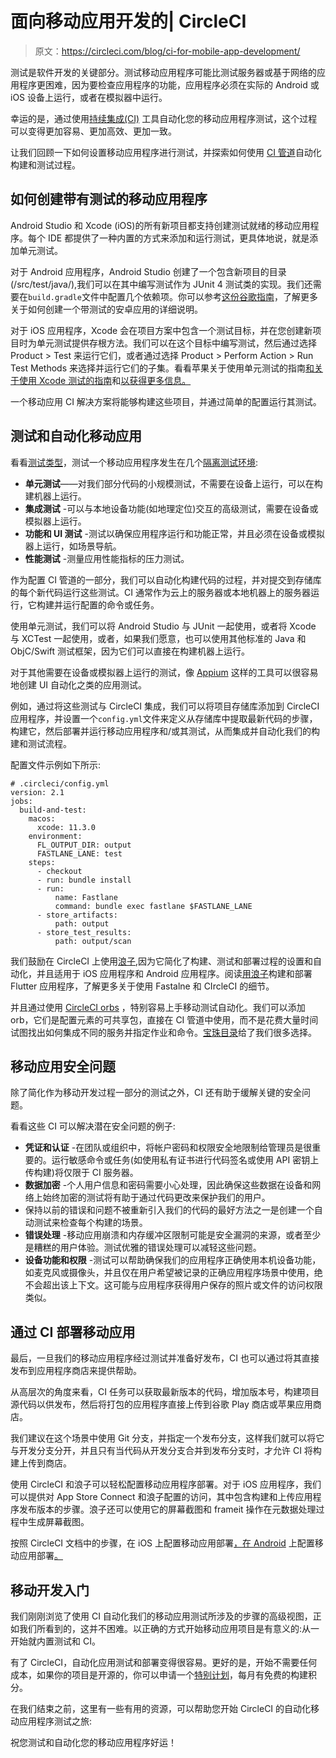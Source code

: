 # 面向移动应用开发的| CircleCI

> 原文：<https://circleci.com/blog/ci-for-mobile-app-development/>

测试是软件开发的关键部分。测试移动应用程序可能比测试服务器或基于网络的应用程序更困难，因为要检查应用程序的功能，应用程序必须在实际的 Android 或 iOS 设备上运行，或者在模拟器中运行。

幸运的是，通过使用[持续集成(CI)](/continuous-integration/) 工具自动化您的移动应用程序测试，这个过程可以变得更加容易、更加高效、更加一致。

让我们回顾一下如何设置移动应用程序进行测试，并探索如何使用 [CI 管道](/blog/what-is-a-ci-cd-pipeline/)自动化构建和测试过程。

## 如何创建带有测试的移动应用程序

Android Studio 和 Xcode (iOS)的所有新项目都支持创建测试就绪的移动应用程序。每个 IDE 都提供了一种内置的方式来添加和运行测试，更具体地说，就是添加单元测试。

对于 Android 应用程序，Android Studio 创建了一个包含新项目的目录(/src/test/java/),我们可以在其中编写测试作为 JUnit 4 测试类的实现。我们还需要在`build.gradle`文件中配置几个依赖项。你可以参考[这份谷歌指南](https://developer.android.com/training/testing/unit-testing/local-unit-tests)，了解更多关于如何创建一个带测试的安卓应用的详细说明。

对于 iOS 应用程序，Xcode 会在项目方案中包含一个测试目标，并在您创建新项目时为单元测试提供存根方法。我们可以在这个目标中编写测试，然后通过选择 Product > Test 来运行它们，或者通过选择 Product > Perform Action > Run Test Methods 来选择并运行它们的子集。看看苹果关于使用单元测试的指南[和关于使用 Xcode 测试的指南](https://developer.apple.com/library/archive/documentation/ToolsLanguages/Conceptual/Xcode_Overview/UnitTesting.html)和[以获得更多信息。](https://developer.apple.com/library/archive/documentation/DeveloperTools/Conceptual/testing_with_xcode/chapters/01-introduction.html#//apple_ref/doc/uid/TP40014132-CH1-SW1)

一个移动应用 CI 解决方案将能够构建这些项目，并通过简单的配置运行其测试。

## 测试和自动化移动应用

看看[测试类型](https://circleci.com/blog/testing-methods-all-developers-should-know/)，测试一个移动应用程序发生在几个[隔离测试环境](https://circleci.com/blog/path-to-production-how-and-where-to-segregate-test-environments/):

*   **单元测试**——对我们部分代码的小规模测试，不需要在设备上运行，可以在构建机器上运行。
*   **集成测试** -可以与本地设备功能(如地理定位)交互的高级测试，需要在设备或模拟器上运行。
*   **功能和 UI 测试** -测试以确保应用程序运行和功能正常，并且必须在设备或模拟器上运行，如场景导航。
*   **性能测试** -测量应用性能指标的压力测试。

作为配置 CI 管道的一部分，我们可以自动化构建代码的过程，并对提交到存储库的每个新代码运行这些测试。CI 通常作为云上的服务器或本地机器上的服务器运行，它构建并运行配置的命令或任务。

使用单元测试，我们可以将 Android Studio 与 JUnit 一起使用，或者将 Xcode 与 XCTest 一起使用，或者，如果我们愿意，也可以使用其他标准的 Java 和 ObjC/Swift 测试框架，因为它们可以直接在构建机器上运行。

对于其他需要在设备或模拟器上运行的测试，像 [Appium](http://appium.io/) 这样的工具可以很容易地创建 UI 自动化之类的应用测试。

例如，通过将这些测试与 CircleCI 集成，我们可以将项目存储库添加到 CircleCI 应用程序，并设置一个`config.yml`文件来定义从存储库中提取最新代码的步骤，构建它，然后部署并运行移动应用程序和/或其测试，从而集成并自动化我们的构建和测试流程。

配置文件示例如下所示:

```
# .circleci/config.yml
version: 2.1
jobs:
  build-and-test:
    macos:
      xcode: 11.3.0
    environment:
      FL_OUTPUT_DIR: output
      FASTLANE_LANE: test
    steps:
      - checkout
      - run: bundle install
      - run:
          name: Fastlane
          command: bundle exec fastlane $FASTLANE_LANE
      - store_artifacts:
          path: output
      - store_test_results:
          path: output/scan 
```

我们鼓励在 CircleCI 上使用[浪子](https://fastlane.tools/),因为它简化了构建、测试和部署过程的设置和自动化，并且适用于 iOS 应用程序和 Android 应用程序。阅读[用浪子](https://circleci.com/blog/deploy-flutter-android/)构建和部署 Flutter 应用程序，了解更多关于使用 Fastalne 和 CIrcleCI 的细节。

并且通过使用 [CircleCI orbs](https://circleci.com/orbs/) ，特别容易上手移动测试自动化。我们可以添加 orb，它们是配置元素的可共享包，直接在 CI 管道中使用，而不是花费大量时间试图找出如何集成不同的服务并指定作业和命令。[宝珠目录](https://circleci.com/developer/orbs)给了我们很多选择。

## 移动应用安全问题

除了简化作为移动开发过程一部分的测试之外，CI 还有助于缓解关键的安全问题。

看看这些 CI 可以解决潜在安全问题的例子:

*   **凭证和认证** -在团队或组织中，将帐户密码和权限安全地限制给管理员是很重要的。运行敏感命令或任务(如使用私有证书进行代码签名或使用 API 密钥上传构建)将仅限于 CI 服务器。
*   **数据加密** -个人用户信息和密码需要小心处理，因此确保这些数据在设备和网络上始终加密的测试将有助于通过代码更改来保护我们的用户。
*   保持以前的错误和问题不被重新引入我们的代码的最好方法之一是创建一个自动测试来检查每个构建的场景。
*   **错误处理** -移动应用崩溃和内存缓冲区限制可能是安全漏洞的来源，或者至少是糟糕的用户体验。测试优雅的错误处理可以减轻这些问题。
*   **设备功能和权限** -测试可以帮助确保我们的应用程序正确使用本机设备功能，如麦克风或摄像头，并且仅在用户希望被记录的正确应用程序场景中使用，绝不会超出该上下文。这可能与应用程序获得用户保存的照片或文件的访问权限类似。

## 通过 CI 部署移动应用

最后，一旦我们的移动应用程序经过测试并准备好发布，CI 也可以通过将其直接发布到应用程序商店来提供帮助。

从高层次的角度来看，CI 任务可以获取最新版本的代码，增加版本号，构建项目源代码以供发布，然后将打包的应用程序直接上传到谷歌 Play 商店或苹果应用商店。

我们建议在这个场景中使用 Git 分支，并指定一个发布分支，这样我们就可以将它与开发分支分开，并且只有当代码从开发分支合并到发布分支时，才允许 CI 将构建上传到商店。

使用 CircleCI 和浪子可以轻松配置移动应用程序部署。对于 iOS 应用程序，我们可以提供对 App Store Connect 和浪子配置的访问，其中包含构建和上传应用程序发布版本的步骤。浪子还可以使用它的屏幕截图和 frameit 操作在元数据处理过程中生成屏幕截图。

按照 CircleCI 文档中的步骤，在 iOS 上配置移动应用部署[，在 Android](https://circleci.com/docs/deploying-ios/) 上配置移动应用部署[。](https://circleci.com/docs/language-android/#deploying-to-google-play-store)

## 移动开发入门

我们刚刚浏览了使用 CI 自动化我们的移动应用测试所涉及的步骤的高级视图，正如我们所看到的，这并不困难。以正确的方式开始移动应用项目是有意义的:从一开始就内置测试和 CI。

有了 CircleCI，自动化应用测试和部署变得很容易。更好的是，开始不需要任何成本，如果你的项目是开源的，你可以申请一个[特别计划](https://circleci.com/open-source/)，每月有免费的构建积分。

在我们结束之前，这里有一些有用的资源，可以帮助您开始 CircleCI 的自动化移动应用程序测试之旅:

祝您测试和自动化您的移动应用程序好运！